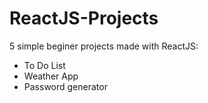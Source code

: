 # ReactJS-Projects

5 simple beginer projects made with ReactJS:

* To Do List
* Weather App
* Password generator
